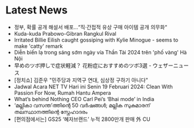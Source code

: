 # Latest News
-  정부, 확률 공개 해설서 배포…“직·간접적 유상 구매 아이템 공개 의무화“
-  Kuda-kuda Prabowo-Gibran Rangkul Rival
-  Irritated Billie Eilish caught gossiping with Kylie Minogue - seems to make 'catty' remark
-  Diễn biến lạ trong sáng sớm ngày vía Thần Tài 2024 trên 'phố vàng' Hà Nội
-  早めのツボ押しで症状軽減？ 花粉症におすすめのツボ3選 - ウェザーニュース
-  [정치쇼] 김준우 "민주당과 지역구 연대, 심상정 구하기 아니다"
-  Jadwal Acara NET TV Hari ini Senin 19 Februari 2024: Clean With Passion For Now, Rumah Hantu Ampera
-  What’s behind Nothing CEO Carl Pei’s ‘Bhai mode’ in India
-  ‘മല്ലികാ വസന്ത’ത്തിന്റെ 50 വർഷങ്ങൾ; മല്ലിക സുകുമാരന് തലസ്ഥാനത്തിന്റെ സ്നേഹാദരം
-  [편의점에서는] GS25 ‘혜자브랜드’ 누적 2800만개 판매 外 CU
